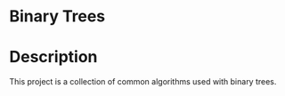 # Binary Trees

# Description

This project is a collection of common algorithms used with binary trees.

